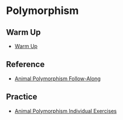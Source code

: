 # Polymorphism

## Warm Up
- [Warm Up](WarmUp.md)

## Reference
- [Animal Polymorphism Follow-Along](AnimalPolymorphismFollowAlong.md)

## Practice
- [Animal Polymorphism Individual Exercises](AnimalPolymorphismIndividualExercises.md)